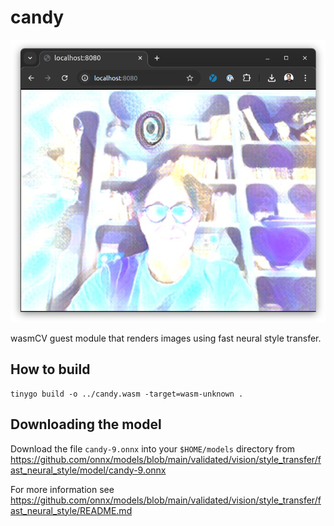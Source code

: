 # candy

![candy](../../images/candy-processor.png)

wasmCV guest module that renders images using fast neural style transfer.

## How to build

```shell
tinygo build -o ../candy.wasm -target=wasm-unknown .
```

## Downloading the model

Download the file `candy-9.onnx` into your `$HOME/models` directory from https://github.com/onnx/models/blob/main/validated/vision/style_transfer/fast_neural_style/model/candy-9.onnx

For more information see https://github.com/onnx/models/blob/main/validated/vision/style_transfer/fast_neural_style/README.md
